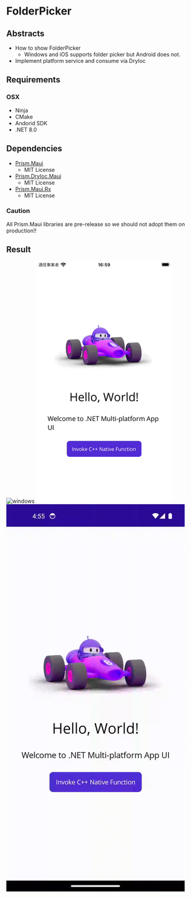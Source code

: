 # FolderPicker 

## Abstracts

* How to show FolderPicker
  * Windows and iOS supports folder picker but Android does not.
* Implement platform service and consume via DryIoc

## Requirements

### OSX

* Ninja
* CMake
* Andorid SDK
* .NET 8.0

## Dependencies

* [Prism.Maui](https://github.com/PrismLibrary/Prism.Maui)
  * MIT License
* [Prism.DryIoc.Maui](https://github.com/PrismLibrary/Prism.Maui)
  * MIT License
* [Prism.Maui.Rx](https://github.com/PrismLibrary/Prism.Maui)
  * MIT License

### Caution

All Prism.Maui libraries are pre-release so we should not adopt them on production!!

## Result

<img src="images/windows.gif?raw=true" title="windows"/>
<img src="images/ios.gif?raw=true" title="ios"/>
<img src="images/android.gif?raw=true" title="android"/>
